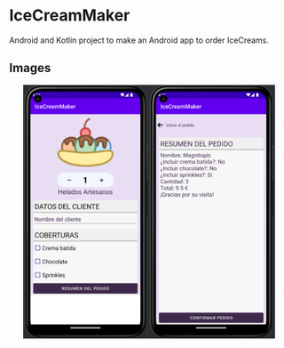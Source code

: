 # IceCreamMaker

Android and Kotlin project to make an Android app to order IceCreams.

## Images

<div style="display: flex; flex-direction: row; justify-content: center">
	<img src="AppFirstActivity.png" height="auto" width="45%" />
	<img src="AppSecondActivity.png" height="auto" width="45%" />
</div>
